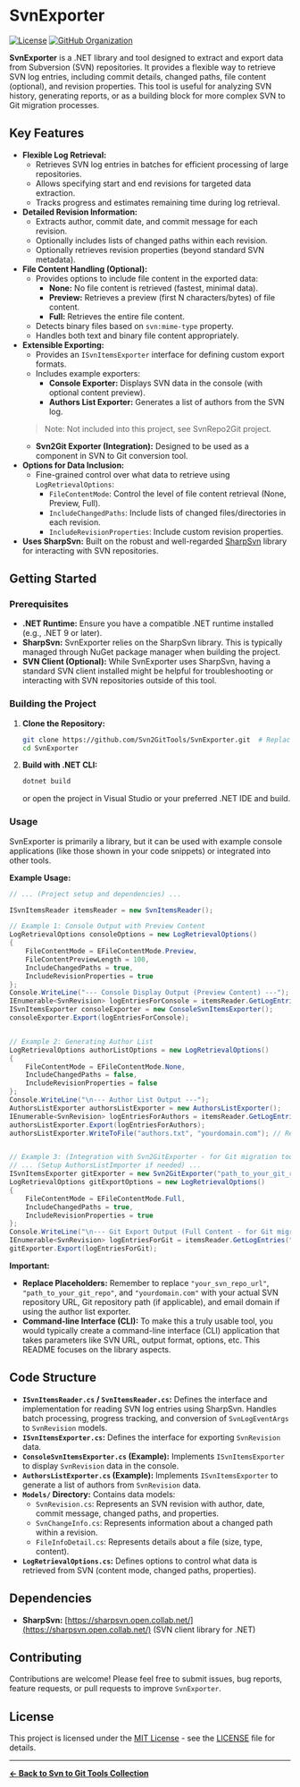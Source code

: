 # SvnExporter

[![License](https://img.shields.io/badge/License-MIT-blue.svg)](https://opensource.org/licenses/MIT)  <!-- Replace with your license badge if different -->
[![GitHub Organization](https://img.shields.io/badge/Organization-Svn2GitTools-blueviolet)](https://github.com/Svn2GitTools) <!-- Replace with your org link if different -->

**SvnExporter** is a .NET library and tool designed to extract and export data from Subversion (SVN) repositories. It provides a flexible way to retrieve SVN log entries, including commit details, changed paths, file content (optional), and revision properties.  This tool is useful for analyzing SVN history, generating reports, or as a building block for more complex SVN to Git migration processes.

## Key Features

* **Flexible Log Retrieval:**
    * Retrieves SVN log entries in batches for efficient processing of large repositories.
    * Allows specifying start and end revisions for targeted data extraction.
    * Tracks progress and estimates remaining time during log retrieval.
* **Detailed Revision Information:**
    * Extracts author, commit date, and commit message for each revision.
    * Optionally includes lists of changed paths within each revision.
    * Optionally retrieves revision properties (beyond standard SVN metadata).
* **File Content Handling (Optional):**
    * Provides options to include file content in the exported data:
        * **None:**  No file content is retrieved (fastest, minimal data).
        * **Preview:** Retrieves a preview (first N characters/bytes) of file content.
        * **Full:** Retrieves the entire file content.
    * Detects binary files based on `svn:mime-type` property.
    * Handles both text and binary file content appropriately.
* **Extensible Exporting:**
    * Provides an `ISvnItemsExporter` interface for defining custom export formats.
    * Includes example exporters:
        * **Console Exporter:**  Displays SVN data in the console (with optional content preview).
        * **Authors List Exporter:** Generates a list of authors from the SVN log.
     >Note: Not included into this project, see SvnRepo2Git project.
     * **Svn2Git Exporter (Integration):** Designed to be used as a component in SVN to Git conversion tool.
* **Options for Data Inclusion:**
    * Fine-grained control over what data to retrieve using `LogRetrievalOptions`:
        * `FileContentMode`: Control the level of file content retrieval (None, Preview, Full).
        * `IncludeChangedPaths`: Include lists of changed files/directories in each revision.
        * `IncludeRevisionProperties`: Include custom revision properties.
* **Uses SharpSvn:**  Built on the robust and well-regarded [SharpSvn](https://github.com/AmpScm/SharpSvn) library for interacting with SVN repositories.

## Getting Started

### Prerequisites

* **.NET Runtime:**  Ensure you have a compatible .NET runtime installed (e.g., .NET 9 or later).
* **SharpSvn:** SvnExporter relies on the SharpSvn library.  This is typically managed through NuGet package manager when building the project.
* **SVN Client (Optional):** While SvnExporter uses SharpSvn, having a standard SVN client installed might be helpful for troubleshooting or interacting with SVN repositories outside of this tool.

### Building the Project

1. **Clone the Repository:**
   ```bash
   git clone https://github.com/Svn2GitTools/SvnExporter.git  # Replace with your actual repository URL
   cd SvnExporter
   ```

2. **Build with .NET CLI:**
   ```bash
   dotnet build
   ```
   or open the project in Visual Studio or your preferred .NET IDE and build.

### Usage

SvnExporter is primarily a library, but it can be used with example console applications (like those shown in your code snippets) or integrated into other tools.

**Example Usage:**

```csharp
// ... (Project setup and dependencies) ...

ISvnItemsReader itemsReader = new SvnItemsReader();

// Example 1: Console Output with Preview Content
LogRetrievalOptions consoleOptions = new LogRetrievalOptions()
{
    FileContentMode = EFileContentMode.Preview,
    FileContentPreviewLength = 100,
    IncludeChangedPaths = true,
    IncludeRevisionProperties = true
};
Console.WriteLine("--- Console Display Output (Preview Content) ---");
IEnumerable<SvnRevision> logEntriesForConsole = itemsReader.GetLogEntries("your_svn_repo_url", consoleOptions); // Replace with your SVN URL
ISvnItemsExporter consoleExporter = new ConsoleSvnItemsExporter();
consoleExporter.Export(logEntriesForConsole);


// Example 2: Generating Author List
LogRetrievalOptions authorListOptions = new LogRetrievalOptions()
{
    FileContentMode = EFileContentMode.None,
    IncludeChangedPaths = false,
    IncludeRevisionProperties = false
};
Console.WriteLine("\n--- Author List Output ---");
AuthorsListExporter authorsListExporter = new AuthorsListExporter();
IEnumerable<SvnRevision> logEntriesForAuthors = itemsReader.GetLogEntries("your_svn_repo_url", authorListOptions); // Replace with your SVN URL
authorsListExporter.Export(logEntriesForAuthors);
authorsListExporter.WriteToFile("authors.txt", "yourdomain.com"); // Replace with your domain if needed


// Example 3: (Integration with Svn2GitExporter - for Git migration tools)
// ... (Setup AuthorsListImporter if needed) ...
ISvnItemsExporter gitExporter = new Svn2GitExporter("path_to_your_git_repo", /* authorsListImporter if needed */ null); // Replace with your Git repo path
LogRetrievalOptions gitExportOptions = new LogRetrievalOptions()
{
    FileContentMode = EFileContentMode.Full,
    IncludeChangedPaths = true,
    IncludeRevisionProperties = true
};
Console.WriteLine("\n--- Git Export Output (Full Content - for Git migration) ---");
IEnumerable<SvnRevision> logEntriesForGit = itemsReader.GetLogEntries("your_svn_repo_url", gitExportOptions); // Replace with your SVN URL
gitExporter.Export(logEntriesForGit);
```

**Important:**

* **Replace Placeholders:**  Remember to replace `"your_svn_repo_url"`, `"path_to_your_git_repo"`, and `"yourdomain.com"` with your actual SVN repository URL, Git repository path (if applicable), and email domain if using the author list exporter.
* **Command-line Interface (CLI):**  To make this a truly usable tool, you would typically create a command-line interface (CLI) application that takes parameters like SVN URL, output format, options, etc.  This README focuses on the library aspects.

## Code Structure

* **`ISvnItemsReader.cs` / `SvnItemsReader.cs`:**  Defines the interface and implementation for reading SVN log entries using SharpSvn.  Handles batch processing, progress tracking, and conversion of `SvnLogEventArgs` to `SvnRevision` models.
* **`ISvnItemsExporter.cs`:**  Defines the interface for exporting `SvnRevision` data.
* **`ConsoleSvnItemsExporter.cs` (Example):**  Implements `ISvnItemsExporter` to display `SvnRevision` data in the console.
* **`AuthorsListExporter.cs` (Example):** Implements `ISvnItemsExporter` to generate a list of authors from `SvnRevision` data.
* **`Models/` Directory:** Contains data models:
    * `SvnRevision.cs`: Represents an SVN revision with author, date, commit message, changed paths, and properties.
    * `SvnChangeInfo.cs`: Represents information about a changed path within a revision.
    * `FileInfoDetail.cs`: Represents details about a file (size, type, content).
* **`LogRetrievalOptions.cs`:** Defines options to control what data is retrieved from SVN (content mode, changed paths, properties).

## Dependencies

* **SharpSvn:**  [https://sharpsvn.open.collab.net/](https://sharpsvn.open.collab.net/) (SVN client library for .NET)

## Contributing

Contributions are welcome!  Please feel free to submit issues, bug reports, feature requests, or pull requests to improve `SvnExporter`.

## License

This project is licensed under the [MIT License](LICENSE) - see the [LICENSE](LICENSE) file for details.  <!-- Replace with your actual license and LICENSE file -->

---

**[← Back to Svn to Git Tools Collection](https://github.com/Svn2GitTools)**  <!-- Replace with your organization link -->
```
